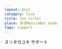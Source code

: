 ```yaml
---
layout: post
category: live
title: (no title)
place: 赤羽Music&Bar enab
tags: support
---
```


ヌリタカユキ サポート